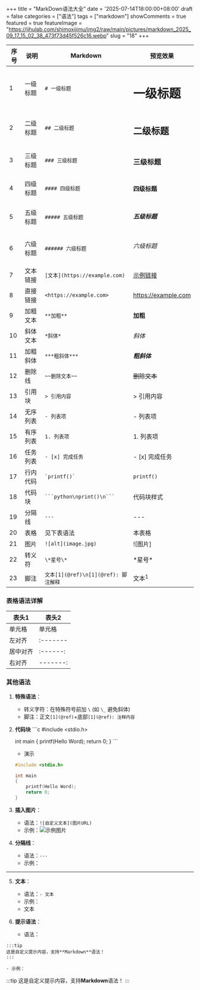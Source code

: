 +++
title = "MarkDown语法大全"
date = '2025-07-14T18:00:00+08:00'
draft = false
categories = ["语法"]
tags = ["markdown"]
showComments = true
featured = true
featureImage = "https://jihulab.com/shimoxijimu/img2/raw/main/pictures/markdown_2025_09_17_15_02_38_473f73d45f526c16.webp"
slug = "18"
+++

| 序号 | 说明         | Markdown                    | 预览效果              |
|------|--------------|-----------------------------|-----------------------|
| 1    | 一级标题     | `# 一级标题`                | <h1>一级标题</h1>     |
| 2    | 二级标题     | `## 二级标题`               | <h2>二级标题</h2>     |
| 3    | 三级标题     | `### 三级标题`              | <h3>三级标题</h3>     |
| 4    | 四级标题     | `#### 四级标题`             | <h4>四级标题</h4>     |
| 5    | 五级标题     | `##### 五级标题`            | <h5>五级标题</h5>     |
| 6    | 六级标题     | `###### 六级标题`           | <h6>六级标题</h6>     |
| 7    | 文本链接     | `[文本](https://example.com)` | [示例链接](https://example.com)            |
| 8    | 直接链接     | `<https://example.com>`     | <https://example.com> |
| 9    | 加粗文本     | `**加粗**`                  | **加粗**              |
| 10   | 斜体文本     | `*斜体*`                    | *斜体*                |
| 11   | 加粗斜体     | `***粗斜体***`              | ***粗斜体***          |
| 12   | 删除线       | `~~删除文本~~`              | ~~删除文本~~          |
| 13   | 引用块       | `> 引用内容`                | > 引用内容            |
| 14   | 无序列表     | `- 列表项`                  | - 列表项              |
| 15   | 有序列表     | `1. 列表项`                 | 1. 列表项             |
| 16   | 任务列表     | `- [x] 完成任务`            | - [x] 完成任务        |
| 17   | 行内代码     | `` `printf()` ``            | `printf()`            |
| 18   | 代码块       | ` ```python\nprint()\n``` ` | 代码块样式            |
| 19   | 分隔线       | `---`                       | ---                   |
| 20   | 表格         | 见下表语法                  | 本表格                |
| 21   | 图片         | `![alt](image.jpg)`         | ![图片]               |
| 22   | 转义符       | `\*星号\*`                  | \*星号\*              |
| 23   | 脚注         | `文本[1](@ref)\n[1](@ref): 脚注解释` | 文本<sup>1</sup>      |

### 表格语法详解
| 表头1 | 表头2     |
|-------|----------|
| 单元格 | 单元格   |
| 左对齐 | :------- |
| 居中对齐 | :------: |
| 右对齐 | -------: |

### 其他语法

1. **特殊语法**：
   - 转义字符：在特殊符号前加 `\` (如 `\_` 避免斜体)
   - 脚注：正文`[1](@ref)`+底部`[1](@ref): 注释内容`

2. **代码块**
    \`\`\`c
    #include <stdio.h>

    int main
    {
        printf(Hello Word);
        return 0;
    }
    \`\`\`

    - 演示
    ```c
    #include <stdio.h>

    int main
    {
        printf(Hello Word);
        return 0;
    }
    ```
3. **插入图片**：
    - 语法：`![自定义文本](图片URL)`
    - 示例：![示例图片](https://cdn.jsdelivr.net/gh/shimoxi123/img/img/PCtm_d9c8750bed0b3c7d089fa7d55720d6cf.png)

4. **分隔线**：
   - 语法：`---`
    - 示例：
---

5. **文本**：
   - 语法：`- 文本`
   - 示例：
   - 文本

6. **提示语法**：
   - 语法：
```
:::tip
这是自定义提示内容，支持**Markdown**语法！
:::
```
    - 示例：
:::tip
这是自定义提示内容，支持**Markdown**语法！
:::
